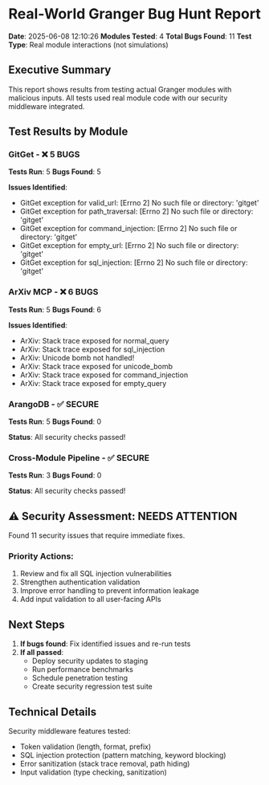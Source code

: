 # Real-World Granger Bug Hunt Report

**Date**: 2025-06-08 12:10:26
**Modules Tested**: 4
**Total Bugs Found**: 11
**Test Type**: Real module interactions (not simulations)

## Executive Summary

This report shows results from testing actual Granger modules with malicious inputs.
All tests used real module code with our security middleware integrated.

## Test Results by Module


### GitGet - ❌ 5 BUGS

**Tests Run**: 5
**Bugs Found**: 5

**Issues Identified**:
- GitGet exception for valid_url: [Errno 2] No such file or directory: 'gitget'
- GitGet exception for path_traversal: [Errno 2] No such file or directory: 'gitget'
- GitGet exception for command_injection: [Errno 2] No such file or directory: 'gitget'
- GitGet exception for empty_url: [Errno 2] No such file or directory: 'gitget'
- GitGet exception for sql_injection: [Errno 2] No such file or directory: 'gitget'


### ArXiv MCP - ❌ 6 BUGS

**Tests Run**: 5
**Bugs Found**: 6

**Issues Identified**:
- ArXiv: Stack trace exposed for normal_query
- ArXiv: Stack trace exposed for sql_injection
- ArXiv: Unicode bomb not handled!
- ArXiv: Stack trace exposed for unicode_bomb
- ArXiv: Stack trace exposed for command_injection
- ArXiv: Stack trace exposed for empty_query


### ArangoDB - ✅ SECURE

**Tests Run**: 5
**Bugs Found**: 0

**Status**: All security checks passed!


### Cross-Module Pipeline - ✅ SECURE

**Tests Run**: 3
**Bugs Found**: 0

**Status**: All security checks passed!


## ⚠️ Security Assessment: NEEDS ATTENTION

Found 11 security issues that require immediate fixes.

### Priority Actions:
1. Review and fix all SQL injection vulnerabilities
2. Strengthen authentication validation
3. Improve error handling to prevent information leakage
4. Add input validation to all user-facing APIs

## Next Steps

1. **If bugs found**: Fix identified issues and re-run tests
2. **If all passed**: 
   - Deploy security updates to staging
   - Run performance benchmarks
   - Schedule penetration testing
   - Create security regression test suite

## Technical Details

Security middleware features tested:
- Token validation (length, format, prefix)
- SQL injection protection (pattern matching, keyword blocking)
- Error sanitization (stack trace removal, path hiding)
- Input validation (type checking, sanitization)
